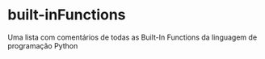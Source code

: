 # built-inFunctions
Uma lista com comentários de todas as Built-In Functions da linguagem de programação Python
